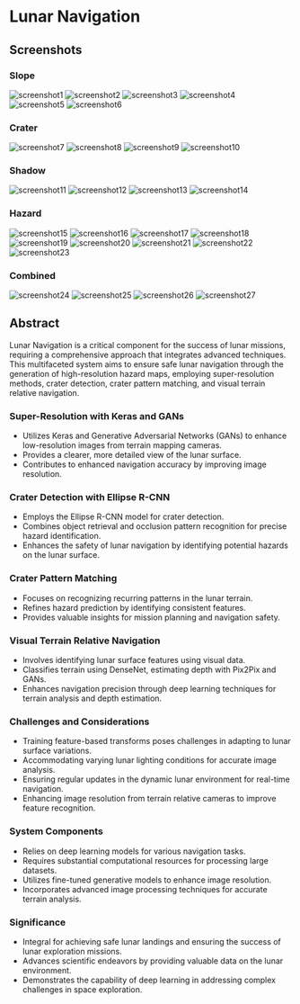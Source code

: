 # Lunar Navigation

## Screenshots
### Slope
![screenshot1](super_slope_hazard.png)
![screenshot2](slope_mask.png)
![screenshot3](slope_hazard.png)
![screenshot4](super_slope_hazard.png)
![screenshot5](output_super_slope_dtm.png)
![screenshot6](output_slope_dtm.png)

### Crater
![screenshot7](super_crater_hazard.png)
![screenshot8](super_crater_mask.png)
![screenshot9](crater_mask.png)
![screenshot10](crater_hazard.png)

### Shadow
![screenshot11](shadow_hazard.png)
![screenshot12](shadow_mask.png)
![screenshot13](super_shadow_hazard.png)
![screenshot14](super_shadow_mask.png)

### Hazard
![screenshot15](hazard_map.png)
![screenshot16](hazard_map_critical.png)
![screenshot17](hazard_mask.png)
![screenshot18](hazard_mask_critical.png)
![screenshot19](super_hazard_critical_compare.png)
![screenshot20](super_hazard_map.png)
![screenshot21](super_hazard_map_critical.png)
![screenshot22](super_hazard_mask.png)
![screenshot23](super_hazard_mask_critical.png)

### Combined
![screenshot24](super_hazard_mask.png)
![screenshot25](super_hazard_map.png)
![screenshot26](hazard_mask.png)
![screenshot27](hazard_map.png)

## Abstract

Lunar Navigation is a critical component for the success of lunar missions, requiring a comprehensive approach that integrates advanced techniques. This multifaceted system aims to ensure safe lunar navigation through the generation of high-resolution hazard maps, employing super-resolution methods, crater detection, crater pattern matching, and visual terrain relative navigation.

### Super-Resolution with Keras and GANs

- Utilizes Keras and Generative Adversarial Networks (GANs) to enhance low-resolution images from terrain mapping cameras.
- Provides a clearer, more detailed view of the lunar surface.
- Contributes to enhanced navigation accuracy by improving image resolution.

### Crater Detection with Ellipse R-CNN

- Employs the Ellipse R-CNN model for crater detection.
- Combines object retrieval and occlusion pattern recognition for precise hazard identification.
- Enhances the safety of lunar navigation by identifying potential hazards on the lunar surface.

### Crater Pattern Matching

- Focuses on recognizing recurring patterns in the lunar terrain.
- Refines hazard prediction by identifying consistent features.
- Provides valuable insights for mission planning and navigation safety.

### Visual Terrain Relative Navigation

- Involves identifying lunar surface features using visual data.
- Classifies terrain using DenseNet, estimating depth with Pix2Pix and GANs.
- Enhances navigation precision through deep learning techniques for terrain analysis and depth estimation.

### Challenges and Considerations

- Training feature-based transforms poses challenges in adapting to lunar surface variations.
- Accommodating varying lunar lighting conditions for accurate image analysis.
- Ensuring regular updates in the dynamic lunar environment for real-time navigation.
- Enhancing image resolution from terrain relative cameras to improve feature recognition.

### System Components

- Relies on deep learning models for various navigation tasks.
- Requires substantial computational resources for processing large datasets.
- Utilizes fine-tuned generative models to enhance image resolution.
- Incorporates advanced image processing techniques for accurate terrain analysis.

### Significance

- Integral for achieving safe lunar landings and ensuring the success of lunar exploration missions.
- Advances scientific endeavors by providing valuable data on the lunar environment.
- Demonstrates the capability of deep learning in addressing complex challenges in space exploration.
